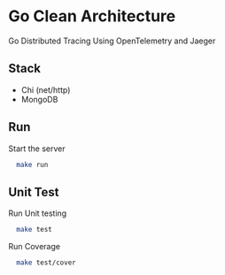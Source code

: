 
# Go Clean Architecture
Go Distributed Tracing Using OpenTelemetry and Jaeger

## Stack
- Chi (net/http)
- MongoDB

## Run
Start the server

```bash
  make run
```

## Unit Test
Run Unit testing
```bash
  make test
```

Run Coverage
```bash
  make test/cover
```

